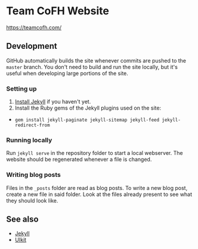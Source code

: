 # Team CoFH Website
https://teamcofh.com/

## Development
GitHub automatically builds the site whenever commits are pushed to the `master`
branch. You don't need to build and run the site locally, but it's useful when
developing large portions of the site.

### Setting up
1. [Install Jekyll](https://jekyllrb.com/docs/installation/) if you haven't yet.
2. Install the Ruby gems of the Jekyll plugins used on the site:
  - `gem install jekyll-paginate jekyll-sitemap jekyll-feed
    jekyll-redirect-from`

### Running locally
Run `jekyll serve` in the repository folder to start a local webserver. The
website should be regenerated whenever a file is changed.

### Writing blog posts
Files in the `_posts` folder are read as blog posts. To write a new blog post,
create a new file in said folder. Look at the files already present to see what
they should look like.

## See also
- [Jekyll](http://jekyllrb.com/)
- [UIkit](https://getuikit.com/v2/)
